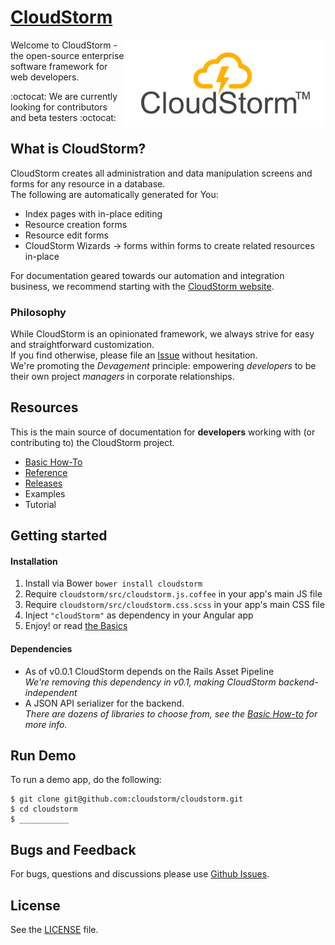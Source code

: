 # [CloudStorm](http://cloudstorm.io)
<a href="http://cloudstorm.io"><img src="./docs/images/logo.png" height="140" align="right"></a>
Welcome to CloudStorm - the open-source enterprise software framework for web developers.  

:octocat: We are currently looking for contributors and beta testers :octocat:

## What is CloudStorm?
CloudStorm creates all administration and data manipulation screens and forms for any resource in a database.  
The following are automatically generated for You:  
* Index pages with in-place editing
* Resource creation forms
* Resource edit forms
* CloudStorm Wizards -> forms within forms to create related resources in-place

For documentation geared towards our automation and integration business, we recommend starting with the [CloudStorm website](http://cloudstorm.io).

### Philosophy
While CloudStorm is an opinionated framework, we always strive for easy and straightforward customization.  
If you find otherwise, please file an [Issue](../../issues) without hesitation.  
We're promoting the _Devagement_ principle: empowering _developers_ to be their own project _managers_ in corporate relationships.

## Resources
This is the main source of documentation for **developers** working with (or contributing to) the CloudStorm project.   
* [Basic How-To](docs/basics.md)
* [Reference](docs/README.md)  
* [Releases](../../releases)
* Examples
* Tutorial

## Getting started
#### Installation
1. Install via Bower `bower install cloudstorm`
1. Require `cloudstorm/src/cloudstorm.js.coffee` in your app's main JS file
1. Require `cloudstorm/src/cloudstorm.css.scss` in your app's main CSS file
1. Inject `"cloudStorm"` as dependency in your Angular app
1. Enjoy! or read [the Basics](docs/basics.md)

#### Dependencies
* As of v0.0.1 CloudStorm depends on the Rails Asset Pipeline  
  _We're removing this dependency in v0.1, making CloudStorm backend-independent_
* A JSON API serializer for the backend.  
  _There are dozens of libraries to choose from, see the [Basic How-to](docs/basics.md) for more info._

## Run Demo
To run a demo app, do the following:  
```
$ git clone git@github.com:cloudstorm/cloudstorm.git
$ cd cloudstorm
$ ___________
```

## Bugs and Feedback
For bugs, questions and discussions please use [Github Issues](../../issues).

## License
See the [LICENSE](./LICENSE.txt) file.
